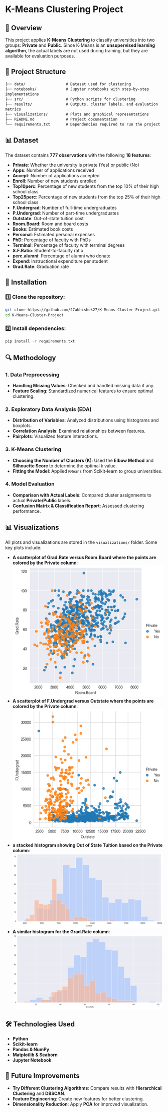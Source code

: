 # K-Means Clustering Project

## 📌 Overview
This project applies **K-Means Clustering** to classify universities into two groups: **Private** and **Public**. Since K-Means is an **unsupervised learning algorithm**, the actual labels are not used during training, but they are available for evaluation purposes.

## 📂 Project Structure
```
├── data/                  # Dataset used for clustering
├── notebooks/             # Jupyter notebooks with step-by-step implementations
├── src/                   # Python scripts for clustering
├── results/               # Outputs, cluster labels, and evaluation metrics
├── visualizations/        # Plots and graphical representations
├── README.md              # Project documentation
└── requirements.txt       # Dependencies required to run the project
```

## 📊 Dataset
The dataset contains **777 observations** with the following **18 features**:

- **Private**: Whether the university is private (Yes) or public (No)
- **Apps**: Number of applications received
- **Accept**: Number of applications accepted
- **Enroll**: Number of new students enrolled
- **Top10perc**: Percentage of new students from the top 10% of their high school class
- **Top25perc**: Percentage of new students from the top 25% of their high school class
- **F.Undergrad**: Number of full-time undergraduates
- **P.Undergrad**: Number of part-time undergraduates
- **Outstate**: Out-of-state tuition cost
- **Room.Board**: Room and board costs
- **Books**: Estimated book costs
- **Personal**: Estimated personal expenses
- **PhD**: Percentage of faculty with PhDs
- **Terminal**: Percentage of faculty with terminal degrees
- **S.F.Ratio**: Student-to-faculty ratio
- **perc.alumni**: Percentage of alumni who donate
- **Expend**: Instructional expenditure per student
- **Grad.Rate**: Graduation rate

## 🚀 Installation
### 1️⃣ Clone the repository:
```bash
git clone https://github.com/27abhishek27/K-Means-Cluster-Project.git
cd K-Means-Cluster-Project
```

### 2️⃣ Install dependencies:
```bash
pip install -r requirements.txt
```

## 🔍 Methodology
### 1. **Data Preprocessing**
- **Handling Missing Values**: Checked and handled missing data if any.
- **Feature Scaling**: Standardized numerical features to ensure optimal clustering.

### 2. **Exploratory Data Analysis (EDA)**
- **Distribution of Variables**: Analyzed distributions using histograms and boxplots.
- **Correlation Analysis**: Examined relationships between features.
- **Pairplots**: Visualized feature interactions.

### 3. **K-Means Clustering**
- **Choosing the Number of Clusters (K)**: Used the **Elbow Method** and **Silhouette Score** to determine the optimal `k` value.
- **Fitting the Model**: Applied `KMeans` from Scikit-learn to group universities.

### 4. **Model Evaluation**
- **Comparison with Actual Labels**: Compared cluster assignments to actual **Private/Public** labels.
- **Confusion Matrix & Classification Report**: Assessed clustering performance.

## 📊 Visualizations
All plots and visualizations are stored in the `visualizations/` folder. Some key plots include:
- **A scatterplot of Grad.Rate versus Room.Board where the points are colored by the Private column**: ![Grad.Rate versus Room.Board](https://github.com/27abhishek27/K-Means-Cluster-Project/blob/main/K%20Means%20Cluster%20Png/Scatterplot%20of%20grad.rate%20vs%20room.boardpng.png)
- **A scatterplot of F.Undergrad versus Outstate where the points are colored by the Private column**: ![F.Undergrad versus Outstate](https://github.com/27abhishek27/K-Means-Cluster-Project/blob/main/K%20Means%20Cluster%20Png/scatterplot%20f.undergrad%20vs%20outstate.png)
- **a stacked histogram showing Out of State Tuition based on the Private column**: ![State Tuition based on the Private column](https://github.com/27abhishek27/K-Means-Cluster-Project/blob/main/K%20Means%20Cluster%20Png/stacked%20histogram%20showing%20out%20of%20state%20tuiton.png)
- **A similar histogram for the Grad.Rate column**: ![The Grad.Rate column](https://github.com/27abhishek27/K-Means-Cluster-Project/blob/main/K%20Means%20Cluster%20Png/similar%20histogram%20for%20the%20grad.rate.png)
  
## 🛠️ Technologies Used
- **Python**
- **Scikit-learn**
- **Pandas & NumPy**
- **Matplotlib & Seaborn**
- **Jupyter Notebook**

## 📌 Future Improvements
- **Try Different Clustering Algorithms**: Compare results with **Hierarchical Clustering** and **DBSCAN**.
- **Feature Engineering**: Create new features for better clustering.
- **Dimensionality Reduction**: Apply **PCA** for improved visualization.

